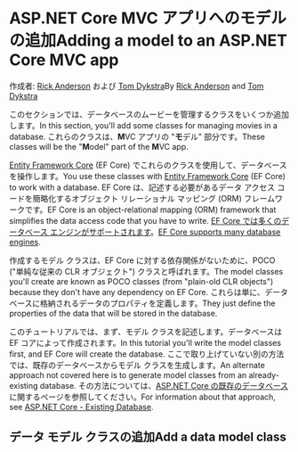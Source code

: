 # <a name="adding-a-model-to-an-aspnet-core-mvc-app"></a><span data-ttu-id="71638-101">ASP.NET Core MVC アプリへのモデルの追加</span><span class="sxs-lookup"><span data-stu-id="71638-101">Adding a model to an ASP.NET Core MVC app</span></span>

<span data-ttu-id="71638-102">作成者: [Rick Anderson](https://twitter.com/RickAndMSFT) および [Tom Dykstra](https://github.com/tdykstra)</span><span class="sxs-lookup"><span data-stu-id="71638-102">By [Rick Anderson](https://twitter.com/RickAndMSFT) and [Tom Dykstra](https://github.com/tdykstra)</span></span>

<span data-ttu-id="71638-103">このセクションでは、データベースのムービーを管理するクラスをいくつか追加します。</span><span class="sxs-lookup"><span data-stu-id="71638-103">In this section, you'll add some classes for managing movies in a database.</span></span> <span data-ttu-id="71638-104">これらのクラスは、**M**VC アプリの "**モ**デル" 部分です。</span><span class="sxs-lookup"><span data-stu-id="71638-104">These classes will be the "**M**odel" part of the **M**VC app.</span></span>

<span data-ttu-id="71638-105">[Entity Framework Core](https://docs.microsoft.com/ef/core) (EF Core) でこれらのクラスを使用して、データベースを操作します。</span><span class="sxs-lookup"><span data-stu-id="71638-105">You use these classes with [Entity Framework Core](https://docs.microsoft.com/ef/core) (EF Core) to work with a database.</span></span> <span data-ttu-id="71638-106">EF Core は、記述する必要があるデータ アクセス コードを簡略化するオブジェクト リレーショナル マッピング (ORM) フレームワークです。</span><span class="sxs-lookup"><span data-stu-id="71638-106">EF Core is an object-relational mapping (ORM) framework that simplifies the data access code that you have to write.</span></span> <span data-ttu-id="71638-107">[EF Core では多くのデータベース エンジンがサポートされます](https://docs.microsoft.com/ef/core/providers/)。</span><span class="sxs-lookup"><span data-stu-id="71638-107">[EF Core supports many database engines](https://docs.microsoft.com/ef/core/providers/).</span></span>

<span data-ttu-id="71638-108">作成するモデル クラスは、EF Core に対する依存関係がないために、POCO ("単純な従来の CLR オブジェクト") クラスと呼ばれます。</span><span class="sxs-lookup"><span data-stu-id="71638-108">The model classes you'll create are known as POCO classes (from "plain-old CLR objects") because they don't have any dependency on EF Core.</span></span> <span data-ttu-id="71638-109">これらは単に、データベースに格納されるデータのプロパティを定義します。</span><span class="sxs-lookup"><span data-stu-id="71638-109">They just define the properties of the data that will be stored in the database.</span></span>

<span data-ttu-id="71638-110">このチュートリアルでは、まず、モデル クラスを記述します。データベースは EF コアによって作成されます。</span><span class="sxs-lookup"><span data-stu-id="71638-110">In this tutorial you'll write the model classes first, and EF Core will create the database.</span></span> <span data-ttu-id="71638-111">ここで取り上げていない別の方法では、既存のデータベースからモデル クラスを生成します。</span><span class="sxs-lookup"><span data-stu-id="71638-111">An alternate approach not covered here is to generate model classes from an already-existing database.</span></span> <span data-ttu-id="71638-112">その方法については、[ASP.NET Core の既存のデータベース](https://docs.microsoft.com/ef/core/get-started/aspnetcore/existing-db)に関するページを参照してください。</span><span class="sxs-lookup"><span data-stu-id="71638-112">For information about that approach, see [ASP.NET Core - Existing Database](https://docs.microsoft.com/ef/core/get-started/aspnetcore/existing-db).</span></span>

## <a name="add-a-data-model-class"></a><span data-ttu-id="71638-113">データ モデル クラスの追加</span><span class="sxs-lookup"><span data-stu-id="71638-113">Add a data model class</span></span>
